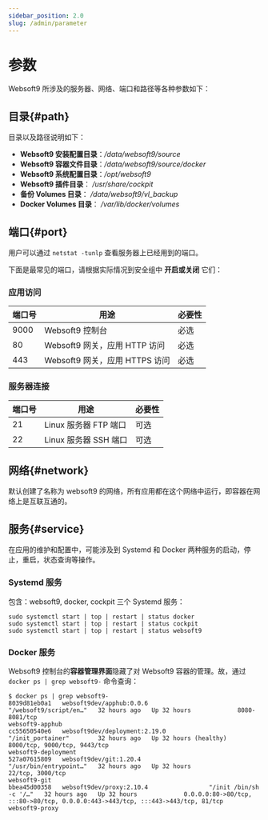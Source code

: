 ```yaml
---
sidebar_position: 2.0
slug: /admin/parameter
---
```


# 参数

Websoft9 所涉及的服务器、网络、端口和路径等各种参数如下：  

## 目录{#path}

目录以及路径说明如下：

- **Websoft9 安装配置目录**：*/data/websoft9/source*
- **Websoft9 容器文件目录**：*/data/websoft9/source/docker*
- **Websoft9 系统配置目录**：*/opt/websoft9*  
- **Websoft9 插件目录**： */usr/share/cockpit*  
- **备份 Volumes 目录**： */data/websoft9/vl_backup*
- **Docker Volumes 目录**： */var/lib/docker/volumes* 

## 端口{#port}

用户可以通过 `netstat -tunlp` 查看服务器上已经用到的端口。      

下面是最常见的端口，请根据实际情况到安全组中 **开启或关闭** 它们：

### 应用访问

| 端口号 | 用途 |  必要性 |
| --- | --- | --- |
| 9000 | Websoft9 控制台 | 必选 |
| 80 | Websoft9 网关，应用 HTTP 访问| 必选 |
| 443 | Websoft9 网关，应用 HTTPS 访问 | 必选 |

### 服务器连接

| 端口号 | 用途 |  必要性 |
| --- | --- | --- |
| 21 | Linux 服务器 FTP 端口 | 可选 |
| 22 | Linux 服务器 SSH 端口 | 可选 |

## 网络{#network}

默认创建了名称为 websoft9 的网络，所有应用都在这个网络中运行，即容器在网络上是互联互通的。  

## 服务{#service}

在应用的维护和配置中，可能涉及到 Systemd 和 Docker 两种服务的启动，停止，重启，状态查询等操作。  

### Systemd 服务

包含：websoft9, docker, cockpit 三个 Systemd 服务：  

```
sudo systemctl start | top | restart | status docker
sudo systemctl start | top | restart | status cockpit
sudo systemctl start | top | restart | status websoft9
```

### Docker 服务

Websoft9 控制台的**容器管理界面**隐藏了对 Websoft9 容器的管理。故，通过 `docker ps | grep websoft9-` 命令查询：

```
$ docker ps | grep websoft9-
8039d81eb0a1   websoft9dev/apphub:0.0.6                 "/websoft9/script/en…"   32 hours ago   Up 32 hours             8080-8081/tcp                                                                      websoft9-apphub
cc55650540e6   websoft9dev/deployment:2.19.0            "/init_portainer"        32 hours ago   Up 32 hours (healthy)   8000/tcp, 9000/tcp, 9443/tcp                                                       websoft9-deployment
527a07615809   websoft9dev/git:1.20.4                   "/usr/bin/entrypoint…"   32 hours ago   Up 32 hours             22/tcp, 3000/tcp                                                                   websoft9-git
bbea45d00358   websoft9dev/proxy:2.10.4                 "/init /bin/sh -c '/…"   32 hours ago   Up 32 hours             0.0.0.0:80->80/tcp, :::80->80/tcp, 0.0.0.0:443->443/tcp, :::443->443/tcp, 81/tcp   websoft9-proxy
```